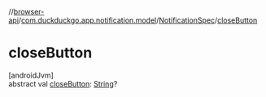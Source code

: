//[browser-api](../../../index.md)/[com.duckduckgo.app.notification.model](../index.md)/[NotificationSpec](index.md)/[closeButton](close-button.md)

# closeButton

[androidJvm]\
abstract val [closeButton](close-button.md): [String](https://kotlinlang.org/api/latest/jvm/stdlib/kotlin/-string/index.html)?
